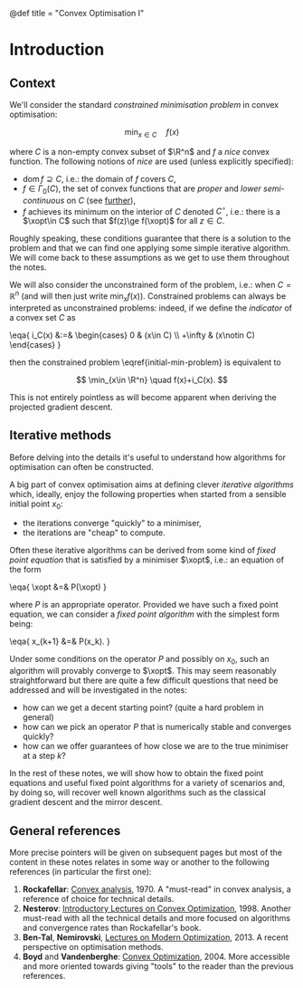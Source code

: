 @def title = "Convex Optimisation I"

<!--
TODO:

* add link to gradient descent (last paragraph before references)
* add link to mirror descent (same place)
-->

# Introduction

## Context <!-- ✅ 19/9/2018 -->

We'll consider the standard *constrained minimisation problem* in convex optimisation:

$$
	\min_{x\in C}\quad f(x) \label{initial-min-problem}
$$

where $C$ is a non-empty convex subset of $\R^n$ and $f$ a *nice* convex function.
The following notions of *nice* are used (unless explicitly specified):

* $\mathrm{dom}\, f \supseteq C$, i.e.: the domain of $f$ covers $C$,
* $f\in\Gamma_0(C)$, the set of convex functions that are *proper* and *lower semi-continuous* on $C$ (see [further](/pub/csml/cvxopt/ca1.html)),
* $f$ achieves its minimum on the interior of $C$ denoted $C^\circ$, i.e.: there is a $\xopt\in C$ such that $f(z)\ge f(\xopt)$ for all $z\in C$.

<!-- NOTE keep the restriction on C∘ as then you're sure that there's a subgradient and it simplifies stuff. Of course you'd have to discuss boundaries later on. -->

Roughly speaking, these conditions guarantee that there is a solution to the problem and that we can find one applying some simple iterative algorithm.
We will come back to these assumptions as we get to use them throughout the notes.

We will also consider the unconstrained form of the problem, i.e.: when $C=\mathbb R^n$ (and will then just write $\min_x f(x)$).
Constrained problems can always be interpreted as unconstrained problems: indeed, if we define the *indicator* of a convex set $C$ as

\eqa{
	i_C(x) &:=& \begin{cases} 0 & (x\in C) \\\\ +\infty & (x\notin C) \end{cases}
}

then the constrained problem \eqref{initial-min-problem} is equivalent to

$$
	\min_{x\in \R^n} \quad f(x)+i_C(x).
$$

This is not entirely pointless as will become apparent when deriving the projected gradient descent.

## Iterative methods <!-- ✅ 19/9/2018 -->

Before delving into the details it's useful to understand how algorithms for optimisation can often be constructed.

A big part of convex optimisation aims at defining clever *iterative algorithms* which, ideally, enjoy the following properties when started from a sensible initial point $x_0$:

* the iterations converge "quickly" to a minimiser,
* the iterations are "cheap" to compute.

Often these iterative algorithms can be derived from some kind of *fixed point equation* that is satisfied by a minimiser $\xopt$, i.e.: an equation of the form

\eqa{
	\xopt &=& P(\xopt)
}

where $P$ is an appropriate operator.
Provided we have such a fixed point equation, we can consider a *fixed point algorithm* with the simplest form being:

\eqa{
	x_{k+1} &=& P(x_k).
}

Under some conditions on the operator $P$ and possibly on $x_0$, such an  algorithm will provably converge to $\xopt$.
This may seem reasonably straightforward but there are quite a few difficult questions that need be addressed and will be investigated in the notes:

* how can we get a decent starting point? (quite a hard problem in general)
* how can we pick an operator $P$ that is numerically stable and converges quickly?
* how can we offer guarantees of how close we are to the true minimiser at a step $k$?

In the rest of these notes, we will show how to obtain the fixed point equations and useful fixed point algorithms for a variety of scenarios and, by doing so, will recover well known algorithms such as the classical gradient descent and the mirror descent.

## General references

More precise pointers will be given on subsequent pages but most of the content in these notes relates in some way or another to the following references (in particular the first one):

1. **Rockafellar**: [Convex analysis](http://press.princeton.edu/titles/1815.html), 1970. A "must-read" in convex analysis, a reference of choice for technical details.
1. **Nesterov**: [Introductory Lectures on Convex Optimization](https://www.springer.com/us/book/9781402075537), 1998. Another must-read with all the technical details and more focused on algorithms and convergence rates than Rockafellar's book.
1. **Ben-Tal**, **Nemirovski**, [Lectures on Modern Optimization](https://www2.isye.gatech.edu/~nemirovs/Lect_ModConvOpt.pdf), 2013. A recent perspective on optimisation methods.
1. **Boyd** and **Vandenberghe**: [Convex Optimization](https://stanford.edu/~boyd/cvxbook/), 2004. More accessible and more oriented towards giving "tools" to the reader than the previous references.
